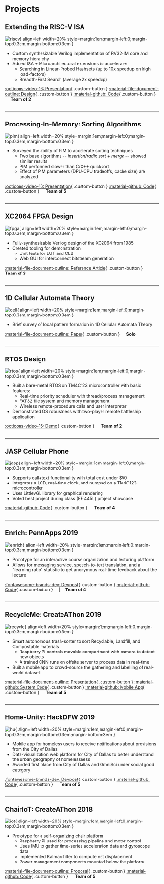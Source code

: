 # Projects

## Extending the RISC-V ISA

![riscv](assets/projects/RISCV_Logo.png){ align=left width=20% style=margin:1em;margin-left:0;margin-top:0.3em;margin-bottom:0.3em }

* Custom synthesizable Verilog implementation of RV32-IM core and memory hierarchy
* Added ISA + Microarchitectural extensions to accelerate:
    * Searching in Linear-Probed Hashsets (up to 10x speedup on high load-factors)
    * Breadth-First Search (average 2x speedup) 

[:octicons-video-16: Presentation](https://vimeopro.com/utece/capstone2021spring/video/543700201){ .custom-button }
[:material-file-document-outline: Design](https://docs.google.com/document/d/1Ygt9UbJ5kYmJLXBvFtrCkNEAzlkYbvzGRgO9i6_9oP4/edit?usp=sharing){ .custom-button }
[:material-github: Code](https://github.com/Patt-Senior-Design/core-design){ .custom-button }
&emsp; **Team of 2**
<br/>
<br/>

---

## Processing-In-Memory: Sorting Algorithms

![pim](assets/projects/PIM.jpg){ align=left width=20% style=margin:1em;margin-left:0;margin-top:0.3em;margin-bottom:0.3em }

* Surveyed the ability of PIM to accelerate sorting techniques
    * Two base algorithms -- *insertion/radix sort* + *merge* -- showed similar results
    * PIM performed slower than C/C++ quicksort
    * Effect of PIM parameters (DPU-CPU tradeoffs, cache size) are analyzed

[:octicons-video-16: Presentation](https://docs.google.com/presentation/d/1zqjP24BIFGV1ArI6x-K1hgJrn6dM-mcpVgXRz3by6Ms/edit#slide=id.p){ .custom-button }
[:material-github: Code](https://github.com/yashparakh111/upmem-dpu){ .custom-button }
&emsp; **Team of 5**
<br/>
<br/>

---

## XC2064 FPGA Design

![fpga](assets/projects/FPGA.jpg){ align=left width=20% style=margin:1em;margin-left:0;margin-top:0.3em;margin-bottom:0.3em }

* Fully-synthesizable Verilog design of the XC2064 from 1985
* Created tooling for demonstration
    * Unit tests for LUT and CLB
    * Web GUI for interconnect bitstream generation

[:material-file-document-outline: Reference Article](https://www.righto.com/2020/09/reverse-engineering-first-fpga-chip.html){ .custom-button }
&emsp; **Team of 3**
<br/>
<br/>

---

## 1D Cellular Automata Theory

![cell](assets/projects/multi_choice.png){ align=left width=20% style=margin:1em;margin-left:0;margin-top:0.3em;margin-bottom:0.3em }

* Brief survey of local pattern formation in 1D Cellular Automata Theory  

[:material-file-document-outline: Paper](https://drive.google.com/file/d/1P2Sxl4vDeoLRzdk5EeYzpcMRMJDdGRK9/view?usp=sharing){ .custom-button }
&emsp; **Solo**
<br/>
<br/>

---

## RTOS Design

![rtos](assets/projects/RTOS2.png){ align=left width=20% style=margin:1em;margin-left:0;margin-top:0.3em;margin-bottom:0.3em }

* Built a bare-metal RTOS on TM4C123 microcontroller with basic features:
    * Real-time priority scheduler with thread/process management 
    * FAT32 file system and memory management
    * Wireless remote-procedure calls and user interpreter 
* Demonstrated OS robustness with two-player remote battleship application

[:octicons-video-16: Demo](https://www.youtube.com/watch?v=N1q2bLxdYYM){ .custom-button }
&emsp; **Team of 2**
<br/>
<br/>

---

## JASP Cellular Phone

![jasp](assets/projects/JASP2.jpg){ align=left width=20% style=margin:1em;margin-left:0;margin-top:0.3em;margin-bottom:0.3em }

* Supports call+text functionality with total cost under $50
* Integrates a LCD, real-time clock, and numpad on a TM4C123 microcontroller
* Uses LittlevGL library for graphical rendering
* Voted best project during class (EE 445L) project showcase

[:material-github: Code](https://github.com/JASP-EE445L-Fall19/Phone_4C123){ .custom-button }
&emsp; **Team of 4**
<br/>
<br/>

---

## Enrich: PennApps 2019

![enrich](assets/projects/Enrich.png){ align=left width=20% style=margin:1em;margin-left:0;margin-top:0.3em;margin-bottom:0.3em }

* Prototype for an interactive course organization and lecturing platform
* Allows for messaging service, speech-to-text translation, and a "learning ratio" statistic 
 to get anonymous real-time feedback about the lecture 

[:fontawesome-brands-dev: Devpost](https://devpost.com/software/enrich-an-education-platform-to-increase-collaboration){ .custom-button }
[:material-github: Code](https://github.com/arjunramesh99/Enrich){ .custom-button }
&emsp;|&emsp; **Team of 4**
<br/>
<br/>

---

## RecycleMe: CreateAThon 2019

![recycle](assets/projects/TeamTrash.png){ align=left width=20% style=margin:1em;margin-left:0;margin-top:0.3em;margin-bottom:0.3em }

* Smart autonomous trash-sorter to sort Recyclable, Landfill, and Compostable materials 
    * Raspberry Pi controls movable compartment with camera to detect new objects
    * A trained CNN runs on offsite server to process data in real-time
* Built a mobile app to crowd-source the gathering and labelling of real-world dataset

[:material-file-document-outline: Presentation](https://docs.google.com/presentation/d/1hpvU2TW-b8DZ-9Plj63A9ec2fWhC68u3J7fawatYcz0/edit#slide=id.g6349289ee8_0_57){ .custom-button }
[:material-github: System Code](https://github.com/yashparakh111/createathon2019){ .custom-button }
[:material-github: Mobile App](https://github.com/yashparakh111/RecycleMe){ .custom-button }
&emsp; **Team of 5**
<br/>
<br/>

---

## Home-Unity: HackDFW 2019

![hu](assets/projects/HomeUnity.png){ align=left width=20% style=margin:1em;margin-left:0;margin-top:0.3em;margin-bottom:0.3em;margin-bottom:3em }

* Mobile app for homeless users to receive notifications about provisions from the City of 
 Dallas
* Data-visualization web platform for City of Dallas to better understand the 
 urban geography of homelessness
* Awarded first place from City of Dallas and OmniSci under social good category

[:fontawesome-brands-dev: Devpost](https://devpost.com/software/home-unity-fctb5s){ .custom-button }
[:material-github: Code](https://github.com/yashparakh111/Home-Unity){ .custom-button }
&emsp; **Team of 5**
<br/>
<br/>

---

## ChairIoT: CreateAThon 2018

![iot](assets/projects/Chair1_crop.jpg){ align=left width=20% style=margin:1em;margin-left:0;margin-top:0.3em;margin-bottom:0.3em }

* Prototype for a self-organizing chair platform
    * Raspberry Pi used for processing pipeline and motor control
    * Uses IMU to gather time-series acceleration data and gyroscope data
    * Implemented Kalman filter to compute net displacement
    * Power management components mounted below the platform

[:material-file-document-outline: Proposal](https://drive.google.com/file/d/1ro5dI3SfT6lGEWr6IyF8sTGZJdI4XTpq/view?usp=sharing){ .custom-button }
[:material-github: Code](https://github.com/yashparakh111/Self-Organizing-Chair){ .custom-button }
&emsp; **Team of 5**


<br/>
<br/>
